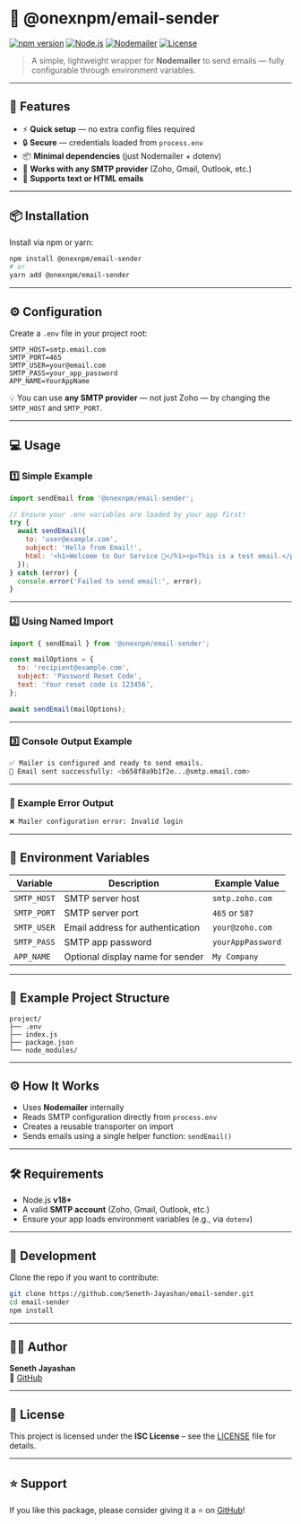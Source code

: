 # 📧 @onexnpm/email-sender

[![npm version](https://img.shields.io/npm/v/@onexnpm/email-sender.svg?color=blue)](https://www.npmjs.com/package/@onexnpm/email-sender)
[![Node.js](https://img.shields.io/badge/node-%3E%3D18.0.0-brightgreen)](https://nodejs.org/)
[![Nodemailer](https://img.shields.io/badge/powered%20by-Nodemailer-orange)](https://nodemailer.com/)
[![License](https://img.shields.io/npm/l/@onexnpm/email-sender.svg)](LICENSE)

> A simple, lightweight wrapper for **Nodemailer** to send emails — fully configurable through environment variables.

---

## 🚀 Features

- ⚡ **Quick setup** — no extra config files required  
- 🔒 **Secure** — credentials loaded from `process.env`  
- 📦 **Minimal dependencies** (just Nodemailer + dotenv)  
- 🧩 **Works with any SMTP provider** (Zoho, Gmail, Outlook, etc.)  
- 💬 **Supports text or HTML emails**

---

## 📦 Installation

Install via npm or yarn:

```bash
npm install @onexnpm/email-sender
# or
yarn add @onexnpm/email-sender
```

---

## ⚙️ Configuration

Create a `.env` file in your project root:

```env
SMTP_HOST=smtp.email.com
SMTP_PORT=465
SMTP_USER=your@email.com
SMTP_PASS=your_app_password
APP_NAME=YourAppName
```

💡 You can use **any SMTP provider** — not just Zoho — by changing the `SMTP_HOST` and `SMTP_PORT`.

---

## 💻 Usage

### 1️⃣ Simple Example

```js
import sendEmail from '@onexnpm/email-sender';

// Ensure your .env variables are loaded by your app first!
try {
  await sendEmail({
    to: 'user@example.com',
    subject: 'Hello from Email!',
    html: '<h1>Welcome to Our Service 🚀</h1><p>This is a test email.</p>'
  });
} catch (error) {
  console.error('Failed to send email:', error);
}
```

---

### 2️⃣ Using Named Import

```js
import { sendEmail } from '@onexnpm/email-sender';

const mailOptions = {
  to: 'recipient@example.com',
  subject: 'Password Reset Code',
  text: 'Your reset code is 123456',
};

await sendEmail(mailOptions);
```

---

### 3️⃣ Console Output Example

```bash
✅ Mailer is configured and ready to send emails.
📧 Email sent successfully: <b658f8a9b1f2e...@smtp.email.com>
```

---

### 🧩 Example Error Output

```bash
❌ Mailer configuration error: Invalid login
```

---

## 🧠 Environment Variables

| Variable     | Description                      | Example Value     |
| ------------- | -------------------------------- | ----------------- |
| `SMTP_HOST`   | SMTP server host                 | `smtp.zoho.com`   |
| `SMTP_PORT`   | SMTP server port                 | `465` or `587`    |
| `SMTP_USER`   | Email address for authentication | `your@zoho.com`   |
| `SMTP_PASS`   | SMTP app password                | `yourAppPassword` |
| `APP_NAME`    | Optional display name for sender | `My Company`      |

---

## 📂 Example Project Structure

```
project/
├── .env
├── index.js
├── package.json
└── node_modules/
```

---

## ⚙️ How It Works

- Uses **Nodemailer** internally  
- Reads SMTP configuration directly from `process.env`  
- Creates a reusable transporter on import  
- Sends emails using a single helper function: `sendEmail()`

---

## 🛠️ Requirements

- Node.js **v18+**  
- A valid **SMTP account** (Zoho, Gmail, Outlook, etc.)  
- Ensure your app loads environment variables (e.g., via `dotenv`)

---

## 🧰 Development

Clone the repo if you want to contribute:

```bash
git clone https://github.com/Seneth-Jayashan/email-sender.git
cd email-sender
npm install
```

---

## 🧑‍💻 Author

**Seneth Jayashan**  
🔗 [GitHub](https://github.com/Seneth-Jayashan)

---

## 📄 License

This project is licensed under the **ISC License** – see the [LICENSE](LICENSE) file for details.

---

## ⭐ Support

If you like this package, please consider giving it a ⭐ on [GitHub](https://github.com/Seneth-Jayashan/email-sender)!
